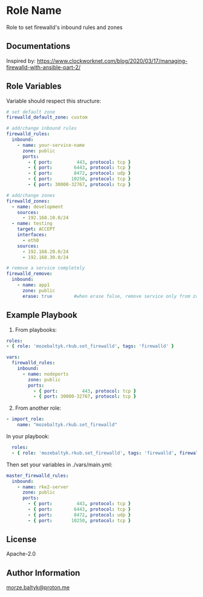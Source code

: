Role Name
=========

Role to set firewalld's inbound rules and zones
 
Documentations
------------

Inspired by: https://www.clockworknet.com/blog/2020/03/17/managing-firewalld-with-ansible-part-2/

Role Variables
--------------

Variable should respect this structure: 

```yml
# set default zone
firewalld_default_zone: custom

# add/change inbound rules
firewalld_rules:
  inbound:
    - name: your-service-name
      zone: public
      ports:
        - { port:         443, protocol: tcp }
        - { port:        6443, protocol: tcp }
        - { port:        8472, protocol: udp }
        - { port:       10250, protocol: tcp }
        - { port: 30000-32767, protocol: tcp }

# add/change zones
firewalld_zones:
  - name: development
    sources:
      - 192.168.10.0/24
  - name: testing
    target: ACCEPT
    interfaces:
      - eth0
    sources:
      - 192.168.20.0/24
      - 192.168.30.0/24

# remove a service completely
firewalld_remove:
  inbound:
    - name: app1
      zone: public
      erase: true        #when erase false, remove service only from zone.
```

Example Playbook
----------------

1. From playbooks:

```yml
roles:
- { role: 'mozebaltyk.rkub.set_firewalld', tags: 'firewalld' }

vars:
  firewalld_rules:
    inbound:
      - name: nodeports
        zone: public
        ports:
          - { port:         443, protocol: tcp }
          - { port: 30000-32767, protocol: tcp }
```

2. From another role:   

```yml 
- import_role:
    name: "mozebaltyk.rkub.set_firewalld"
```

In your playbook:   
```yml
  roles:
  - { role: 'mozebaltyk.rkub.set_firewalld', tags: 'firewalld', firewalld_rules: "{{ master_firewalld_rules }}" }
```

Then set your variables in ./vars/main.yml:
```yml
master_firewalld_rules:
  inbound:
    - name: rke2-server
      zone: public
      ports:
        - { port:         443, protocol: tcp }
        - { port:        6443, protocol: tcp }
        - { port:        8472, protocol: udp }
        - { port:       10250, protocol: tcp }
```


License
-------

Apache-2.0

Author Information
------------------

morze.baltyk@proton.me